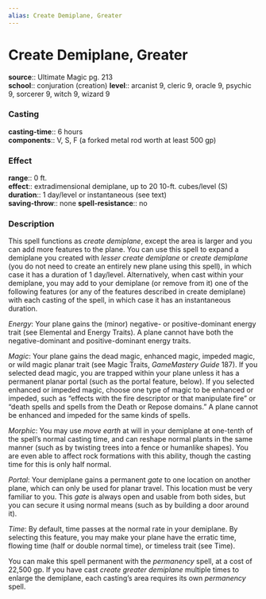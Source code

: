 ```yaml
---
alias: Create Demiplane, Greater
---
```


# Create Demiplane, Greater 

**source**:: Ultimate Magic pg. 213  
**school**:: conjuration (creation)
**level**:: arcanist 9, cleric 9, oracle 9, psychic 9, sorcerer 9, witch 9, wizard 9

### Casting 

**casting-time**:: 6 hours  
**components**:: V, S, F (a forked metal rod worth at least 500 gp)

### Effect 

**range**:: 0 ft.  
**effect**:: extradimensional demiplane, up to 20 10-ft. cubes/level (S)  
**duration**:: 1 day/level or instantaneous (see text)  
**saving-throw**:: none
**spell-resistance**:: no

### Description 

This spell functions as *create demiplane*, except the area is larger and you can add more features to the plane. You can use this spell to expand a demiplane you created with *lesser create demiplane* or *create demiplane* (you do not need to create an entirely new plane using this spell), in which case it has a duration of 1 day/level. Alternatively, when cast within your demiplane, you may add to your demiplane (or remove from it) one of the following features (or any of the features described in create demiplane) with each casting of the spell, in which case it has an instantaneous duration.  
  
*Energy*: Your plane gains the (minor) negative- or positive-dominant energy trait (see Elemental and Energy Traits). A plane cannot have both the negative-dominant and positive-dominant energy traits.  
  
*Magic*: Your plane gains the dead magic, enhanced magic, impeded magic, or wild magic planar trait (see Magic Traits, *GameMastery Guide* 187). If you selected dead magic, you are trapped within your plane unless it has a permanent planar portal (such as the portal feature, below). If you selected enhanced or impeded magic, choose one type of magic to be enhanced or impeded, such as “effects with the fire descriptor or that manipulate fire” or “death spells and spells from the Death or Repose domains.” A plane cannot be enhanced and impeded for the same kinds of spells.  
  
*Morphic*: You may use *move earth* at will in your demiplane at one-tenth of the spell’s normal casting time, and can reshape normal plants in the same manner (such as by twisting trees into a fence or humanlike shapes). You are even able to affect rock formations with this ability, though the casting time for this is only half normal.  
  
*Portal*: Your demiplane gains a permanent *gate* to one location on another plane, which can only be used for planar travel. This location must be very familiar to you. This *gate* is always open and usable from both sides, but you can secure it using normal means (such as by building a door around it).  
  
*Time*: By default, time passes at the normal rate in your demiplane. By selecting this feature, you may make your plane have the erratic time, flowing time (half or double normal time), or timeless trait (see Time).  
  
You can make this spell permanent with the *permanency* spell, at a cost of 22,500 gp. If you have cast *create greater demiplane* multiple times to enlarge the demiplane, each casting’s area requires its own *permanency* spell.
